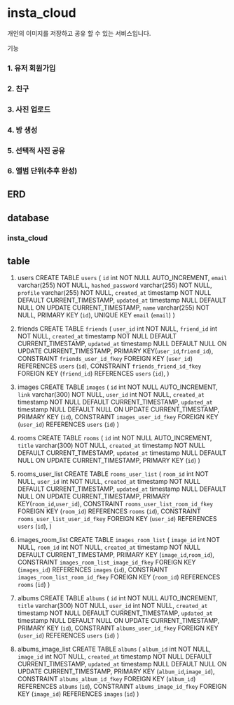 # insta_cloud
개인의 이미지를 저장하고 공유 할 수 있는 서비스입니다.

기능
### 1. 유저 회원가입
### 2. 친구
### 3. 사진 업로드
### 4. 방 생성
### 5. 선택적 사진 공유
### 6. 앨범 단위(추후 완성)

## ERD
## database 
### insta_cloud
## table

1. users
CREATE TABLE `users` (
  `id` int NOT NULL AUTO_INCREMENT,
  `email` varchar(255) NOT NULL,
  `hashed_password` varchar(255) NOT NULL,
  `profile` varchar(255) NOT NULL,
  `created_at` timestamp NOT NULL DEFAULT CURRENT_TIMESTAMP,
  `updated_at` timestamp NULL DEFAULT NULL ON UPDATE CURRENT_TIMESTAMP,
  `name` varchar(255) NOT NULL,
  PRIMARY KEY (`id`),
  UNIQUE KEY `email` (`email`)
)

2. friends
CREATE TABLE `friends` (
  `user_id` int NOT NULL,
  `friend_id` int NOT NULL,
  `created_at` timestamp NOT NULL DEFAULT CURRENT_TIMESTAMP,
  `updated_at` timestamp NULL DEFAULT NULL ON UPDATE CURRENT_TIMESTAMP,
  PRIMARY KEY(`user_id`,`friend_id`),
  CONSTRAINT `friends_user_id_fkey` FOREIGN KEY (`user_id`) REFERENCES `users` (`id`),
  CONSTRAINT `friends_friend_id_fkey` FOREIGN KEY (`friend_id`) REFERENCES `users` (`id`),
)

3. images
CREATE TABLE `images` (
  `id` int NOT NULL AUTO_INCREMENT,
  `link` varchar(300) NOT NULL,
  `user_id` int NOT NULL,
  `created_at` timestamp NOT NULL DEFAULT CURRENT_TIMESTAMP,
  `updated_at` timestamp NULL DEFAULT NULL ON UPDATE CURRENT_TIMESTAMP,
  PRIMARY KEY (`id`),
  CONSTRAINT `images_user_id_fkey` FOREIGN KEY (`user_id`) REFERENCES `users` (`id`)
)

4. rooms
CREATE TABLE `rooms` (
  `id` int NOT NULL AUTO_INCREMENT,
  `title` varchar(300) NOT NULL,
  `created_at` timestamp NOT NULL DEFAULT CURRENT_TIMESTAMP,
  `updated_at` timestamp NULL DEFAULT NULL ON UPDATE CURRENT_TIMESTAMP,
  PRIMARY KEY (`id`)
)

5. rooms_user_list
CREATE TABLE `rooms_user_list` (
  `room_id` int NOT NULL,
  `user_id` int NOT NULL,
  `created_at` timestamp NOT NULL DEFAULT CURRENT_TIMESTAMP,
  `updated_at` timestamp NULL DEFAULT NULL ON UPDATE CURRENT_TIMESTAMP,
  PRIMARY KEY(`room_id`,`user_id`),
  CONSTRAINT `rooms_user_list_room_id_fkey` FOREIGN KEY (`room_id`) REFERENCES `rooms` (`id`),
  CONSTRAINT `rooms_user_list_user_id_fkey` FOREIGN KEY (`user_id`) REFERENCES `users` (`id`),
)


6. images_room_list
CREATE TABLE `images_room_list` (
  `image_id` int NOT NULL,
  `room_id` int NOT NULL,
  `created_at` timestamp NOT NULL DEFAULT CURRENT_TIMESTAMP,
  PRIMARY KEY (`image_id`,`room_id`),
  CONSTRAINT `images_room_list_image_id_fkey` FOREIGN KEY (`images_id`) REFERENCES `images` (`id`),
  CONSTRAINT `images_room_list_room_id_fkey` FOREIGN KEY (`room_id`) REFERENCES `rooms` (`id`)
)

7. albums
CREATE TABLE `albums` (
  `id` int NOT NULL AUTO_INCREMENT,
  `title` varchar(300) NOT NULL,
  `user_id` int NOT NULL,
  `created_at` timestamp NOT NULL DEFAULT CURRENT_TIMESTAMP,
  `updated_at` timestamp NULL DEFAULT NULL ON UPDATE CURRENT_TIMESTAMP,
  PRIMARY KEY (`id`),
  CONSTRAINT `albums_user_id_fkey` FOREIGN KEY (`user_id`) REFERENCES `users` (`id`)
)

8. albums_image_list
CREATE TABLE `albums` (
  `album_id` int NOT NULL,
  `image_id` int NOT NULL,
  `created_at` timestamp NOT NULL DEFAULT CURRENT_TIMESTAMP,
  `updated_at` timestamp NULL DEFAULT NULL ON UPDATE CURRENT_TIMESTAMP,
  PRIMARY KEY (`album_id`,`image_id`),
  CONSTRAINT `albums_album_id_fkey` FOREIGN KEY (`album_id`) REFERENCES `albums` (`id`),
  CONSTRAINT `albums_image_id_fkey` FOREIGN KEY (`image_id`) REFERENCES `images` (`id`)
)